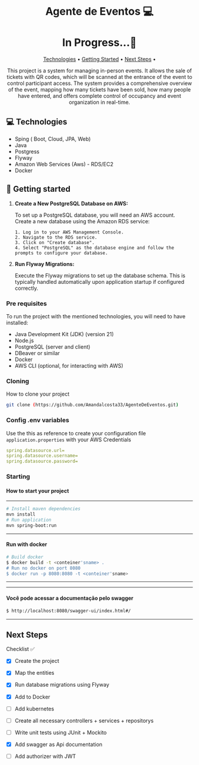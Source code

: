 <h1 align="center" style="font-weight: bold;">Agente de Eventos 💻</h1>
<h1 align="center" style="font-weight: bold;">In Progress...🚧</h1>

<p align="center">
 <a href="#tech">Technologies</a> • 
 <a href="#started">Getting Started</a> • 
  <a href="#nexts">Next Steps</a> •
</p>

<p align="center">
This project is a system for managing in-person events. It allows the sale of tickets with QR codes, which will be scanned at the entrance of the event to control participant access. The system provides a comprehensive overview of the event, mapping how many tickets have been sold, how many people have entered, and offers complete control of occupancy and event organization in real-time.
</p>

<h2 id="technologies">💻 Technologies</h2>

- Sping ( Boot, Cloud, JPA, Web)
- Java
- Postgress
- Flyway
- Amazon Web Services (Aws) - RDS/EC2
- Docker

<h2 id="started">🚀 Getting started</h2>

<ol>
    <li><strong>Create a New PostgreSQL Database on AWS:</strong>
        <p>To set up a PostgreSQL database, you will need an AWS account. Create a new database using the Amazon RDS service:</p>
        <pre><code>1. Log in to your AWS Management Console.
2. Navigate to the RDS service.
3. Click on "Create database".
4. Select "PostgreSQL" as the database engine and follow the prompts to configure your database.</code></pre>
    </li>
    <li><strong>Run Flyway Migrations:</strong>
        <p>Execute the Flyway migrations to set up the database schema. This is typically handled automatically upon application startup if configured correctly.</p>
    </li>
</ol>


<h3>Pre requisites</h3>
To run the project with the mentioned technologies, you will need to have installed:

- Java Development Kit (JDK) (version 21)
- Node.js
- PostgreSQL (server and client)
- DBeaver or similar
- Docker
- AWS CLI (optional, for interacting with AWS)

<h3>Cloning</h3>

How to clone your project

```bash
git clone (https://github.com/Amandalcosta33/AgenteDeEventos.git)
```

<h3>Config .env variables</h2>

Use the this as reference to create your configuration file `application.properties` with your AWS Credentials

```yaml
spring.datasource.url=
spring.datasource.username=
spring.datasource.password=
```

<h3>Starting</h3>

#### How to start your project
---
```bash
# Install maven dependencies
mvn install
# Run application
mvn spring-boot:run
```
---
#### Run with docker
```bash
# Build docker
$ docker build -t <conteiner'sname> . 
# Run no docker on port 8080
$ docker run -p 8080:8080 -t <conteiner'sname>
```
---
---
####  Você pode acessar a documentação pelo swagger
```bash
$ http://localhost:8080/swagger-ui/index.html#/
```
---

<h2 id="nexts">Next Steps </h2>

Checklist ✅
- [x] Create the project
- [x] Map the entities
- [x] Run database migrations using Flyway
- [x] Add to Docker
- [ ] Add kubernetes
- [ ] Create all necessary controllers + services + repositorys
- [ ] Write unit tests using JUnit + Mockito
- [x] Add swagger as Api documentation
- [ ] Add authorizer with JWT


 
